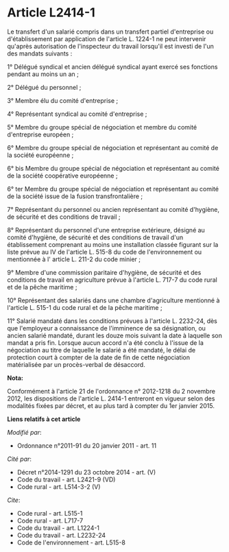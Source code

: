 # Article L2414-1

Le transfert d'un salarié compris dans un transfert partiel d'entreprise ou d'établissement par application de l'article L.
1224-1 ne peut intervenir qu'après autorisation de l'inspecteur du travail lorsqu'il est investi de l'un des mandats
suivants : 

1° Délégué syndical et ancien délégué syndical ayant exercé ses fonctions pendant au moins un an ; 

2° Délégué du personnel ; 

3° Membre élu du comité d'entreprise ; 

4° Représentant syndical au comité d'entreprise ; 

5° Membre du groupe spécial de négociation et membre du comité d'entreprise européen ; 

6° Membre du groupe spécial de négociation et représentant au comité de la société européenne ; 

6° bis Membre du groupe spécial de négociation et représentant au comité de la société coopérative européenne ; 

6° ter Membre du groupe spécial de négociation et représentant au comité de la société issue de la fusion transfrontalière ; 

7° Représentant du personnel ou ancien représentant au comité d'hygiène, de sécurité et des conditions de travail ; 

8° Représentant du personnel d'une entreprise extérieure, désigné au comité d'hygiène, de sécurité et des conditions de
travail d'un établissement comprenant au moins une installation classée figurant sur la liste prévue au IV de l'article L.
515-8 du code de l'environnement ou mentionnée à        l' article L. 211-2 du code minier  ; 

9° Membre d'une commission paritaire d'hygiène, de sécurité et des conditions de travail en agriculture prévue à l'article L.
717-7 du code rural et de la pêche maritime ; 

10° Représentant des salariés dans une chambre d'agriculture mentionné à l'article L. 515-1 du code rural et de la pêche
maritime ; 

11° Salarié mandaté dans les conditions prévues à l'article L. 2232-24, dès que l'employeur a connaissance de l'imminence de
sa désignation, ou ancien salarié mandaté, durant les douze mois suivant la date à laquelle son mandat a pris fin. Lorsque
aucun accord n'a été conclu à l'issue de la négociation au titre de laquelle le salarié a été mandaté, le délai de protection
court à compter de la date de fin de cette négociation matérialisée par un procès-verbal de désaccord.

**Nota:**

Conformément à l'article 21 de l'ordonnance n° 2012-1218 du 2 novembre 2012, les dispositions de l'article L. 2414-1
entreront en vigueur selon des modalités fixées par décret, et au plus tard à compter du 1er janvier 2015.

**Liens relatifs à cet article**

_Modifié par_:

  - Ordonnance n°2011-91 du 20 janvier 2011 - art. 11

_Cité par_:

  - Décret n°2014-1291 du 23 octobre 2014 - art. (V)
  - Code du travail - art. L2421-9 (VD)
  - Code rural - art. L514-3-2 (V)

_Cite_:

  - Code rural - art. L515-1
  - Code rural - art. L717-7
  - Code du travail - art. L1224-1
  - Code du travail - art. L2232-24
  - Code de l'environnement - art. L515-8
